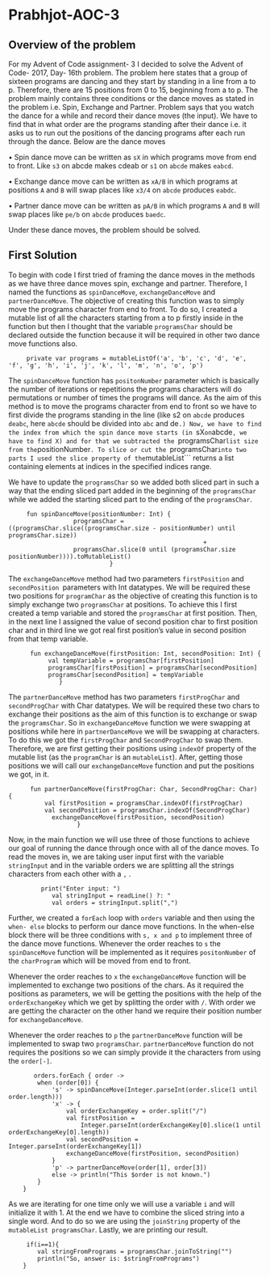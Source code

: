 # Prabhjot-AOC-3

## Overview of the problem

For my Advent of Code assignment- 3 I decided to solve the Advent of Code- 2017, Day- 16th problem. The problem here states that a group of sixteen programs are dancing and they start by standing in a line from a to p. Therefore, there are 15 positions from 0 to 15, beginning from a to p. 
The problem mainly contains three conditions or the dance moves as stated in the problem i.e. Spin, Exchange and Partner. Problem says that you watch the dance for a while and record their dance moves (the input). We have to find that in what order are the programs standing after their dance i.e. it asks us to run out the positions of the dancing programs after each run through the dance. Below are the dance moves

•	Spin dance move can be written as ```sX``` in which programs move from end to front. Like ```s3``` on abcde makes cdeab or ```s1``` on ```abcde``` makes ```eabcd```.

•	Exchange dance move can be written as ```xA/B``` in which programs at positions ```A``` and ```B``` will swap places like ```x3/4``` on ```abcde``` produces ```eabdc```.

•	Partner dance move can be written as ```pA/B``` in which programs ```A``` and ```B``` will swap places like ```pe/b``` on ```abcde``` produces ```baedc```.

Under these dance moves, the problem should be solved.

## First Solution

To begin with code I first tried of framing the dance moves in the methods as we have three dance moves spin, exchange and partner. Therefore, I named the functions as ```spinDanceMove```, ```exchangeDanceMove``` and ```partnerDanceMove```. The objective of creating this function was to simply move the programs character from end to front. To do so, I created a mutable list of all the characters starting from a to p firstly inside in the function but then I thought that the variable ```programsChar``` should be declared outside the function because it will be required in other two dance move functions also. 

         private var programs = mutableListOf('a', 'b', 'c', 'd', 'e', 'f', 'g', 'h', 'i', 'j', 'k', 'l', 'm', 'n', 'o', 'p')
         

The ```spinDanceMove``` function has ```positonNumber``` parameter which is basically the number of iterations or repetitions the programs characters will do permutations or number of times the programs will dance. As the aim of this method is to move the programs character from end to front so we have to first divide the programs standing in the line (like s2 on ```abcde``` produces ```deabc```, here ```abcde``` should be divided into ```abc``` and de```.) Now, we have to find the index from which the spin dance move starts (in ```sX``` on ```abcde```, we have to find X) and for that we subtracted the ```programsChar``` list size from the ```positionNumber```. To slice or cut the ```programsChar``` into two parts I used the slice property of the ```mutableList``` returns a list containing elements at indices in the specified indices range.

We have to update the ```programsChar``` so we added both sliced part in such a way that the ending sliced part added in the beginning of the ```programsChar``` while we added the starting sliced part to the ending of the ```programsChar```. 

         
         fun spinDanceMove(positionNumber: Int) {
                      programsChar = ((programsChar.slice((programsChar.size - positionNumber) until programsChar.size)) 
                                                          + 
                      programsChar.slice(0 until (programsChar.size positionNumber)))).toMutableList()
                                }

The ```exchangeDanceMove``` method had two parameters ```firstPosition``` and ```secondPosition ```parameters with Int datatypes. We will be required these two positions for ```programChar``` as the objective of creating this function is to simply exchange two ```programsChar``` at positions. To achieve this I first created a temp variable and stored the ```programsChar``` at first position. Then, in the next line I assigned the value of second position char to first position char and in third line we got real first position’s value in second position from that temp variable. 


          fun exchangeDanceMove(firstPosition: Int, secondPosition: Int) {
               val tempVariable = programsChar[firstPosition]
               programsChar[firstPosition] = programsChar[secondPosition]
               programsChar[secondPosition] = tempVariable
                  }

The ```partnerDanceMove``` method has two parameters ```firstProgChar``` and ```secondProgChar``` with Char datatypes. We will be required these two chars to exchange their positions as the aim of this function is to exchange or swap the ```programsChar```. So in ```exchangeDanceMove``` function we were swapping at positions while here in ```partnerDanceMove``` we will be swapping at characters. To do this we got the ```firstProgChar``` and ```SecondProgChar``` to swap them. Therefore, we are first getting their positions using ```indexOf``` property of the mutable list (as the ```programChar``` is an ```mutableList```). After, getting those positions we will call our ```exchangeDanceMove``` function and put the positions we got, in it. 

          fun partnerDanceMove(firstProgChar: Char, SecondProgChar: Char) {
              val firstPosition = programsChar.indexOf(firstProgChar)
              val secondPosition = programsChar.indexOf(SecondProgChar)
                exchangeDanceMove(firstPosition, secondPosition)
                       }

Now, in the main function we will use three of those functions to achieve our goal of running the dance through once with all of the dance moves. To read the moves in, we are taking user input first with the variable ```stringInput``` and in the variable orders we are splitting all the strings characters from each other with a ```,``` .
            
             print("Enter input: ")
                val stringInput = readLine() ?: "
                val orders = stringInput.split(",")

Further, we created a ```forEach``` loop with ```orders``` variable and then using the ```when- else``` blocks to perform our dance move functions. In the when-else block there will be three conditions with ```s, x and p``` to implement three of the dance move functions. Whenever the order reaches to ```s``` the ```spinDanceMove``` function will be implemented as it requires ```positonNumber``` of the ```charProgram``` which will be moved from end to front.

Whenever the order reaches to ```x``` the ```exchangeDanceMove``` function will be implemented to exchange two positions of the chars. As it required the positions as parameters, we will be getting the positions with the help of the ```orderExchangeKey``` which we get by splitting the order with ```/```.  With order we are getting the character on the other hand we require their position number for ```exchangeDanceMove```.

Whenever the order reaches to ```p``` the ```partnerDanceMove``` function will be implemented to swap two ```programsChar```. ```partnerDanceMove``` function do not requires the positions so we can simply provide it the characters from using the ```order[-]```.

  
           orders.forEach { order ->
	        when (order[0]) {
	            's' -> spinDanceMove(Integer.parseInt(order.slice(1 until order.length)))
	            'x' -> {
	                val orderExchangeKey = order.split("/")
	                val firstPosition =
	                    Integer.parseInt(orderExchangeKey[0].slice(1 until orderExchangeKey[0].length))
	                val secondPosition = Integer.parseInt(orderExchangeKey[1])
	                exchangeDanceMove(firstPosition, secondPosition)
	            }
	            'p' -> partnerDanceMove(order[1], order[3])
	            else -> println("This $order is not known.")
	        }
	    }

As we are iterating for one time only we will use a variable ```i``` and will initialize it with 1. At the end we have to combine the sliced string into a single word. And to do so we are using the ```joinString``` property of the ```mutableList programsChar```. Lastly, we are printing our result.


         if(i==1){
	        val stringFromPrograms = programsChar.joinToString("")
	        println("So, answer is: $stringFromPrograms")
	    }























